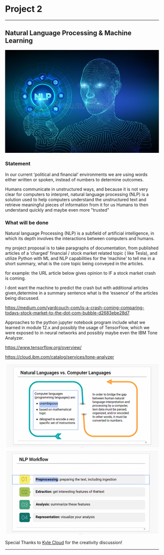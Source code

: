 # Project 2 




---

## Natural Language Processing & Machine Learning

![NLP](Images/nlp.jpg)


###  Statement

In our current ‘political and financial’ environments we are using words either written or spoken, instead of numbers to determine outcomes. 

Humans communicate in unstructured ways, and because it is not very clear for computers to interpret, natural language processing (NLP) is a solution used to help computers understand the unstructured text and retrieve meaningful pieces of information from it for us Humans to then understand quickly and maybe even more "trusted"

###  What will be done

Natural language Processing (NLP) is a subfield of artificial intelligence, in which its depth involves the interactions between computers and humans.

my project proposal is to take paragraphs of documentation, from published articles of a ‘charged’ financial / stock market related topic ( like Tesla), and utilize Python with ML and NLP capabilities for the ‘machine’ to tell me in a short summary, what is the core topic being conveyed in the articles. 

for example: the URL article below gives opinion to IF a stock market crash is coming. 

I dont want the machine to predict the crash but with additional articles given,determine in a summary sentence what is the ‘essence’ of the articles being discussed. 

https://medium.com/yardcouch-com/is-a-crash-coming-comparing-todays-stock-market-to-the-dot-com-bubble-d2683ebe28d7

Approaches to the python jupyter notebook program include what we learned in module 12.x and possibly the usage of TensorFlow, which we were exposed to in neural networks and possibly maybe even the IBM Tone Analyzer. 

https://www.tensorflow.org/overview/


https://cloud.ibm.com/catalog/services/tone-analyzer

![workflow](Images/workflow.jpg)

Special Thanks to [Kyle Cloud](https://github.com/kylestormcloud) for the creativity discussion!


---


